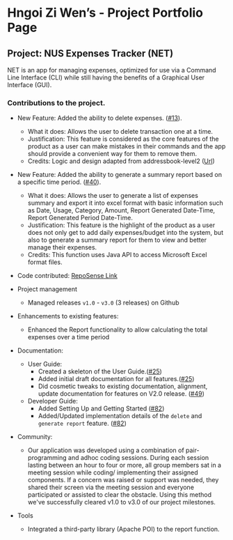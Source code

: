 # Hngoi Zi Wen’s - Project Portfolio Page

## Project: NUS Expenses Tracker (NET)
NET is an app for managing expenses, optimized for use via a Command Line Interface (CLI) while still having the benefits of a Graphical User Interface (GUI).

### Contributions to the project.

* New Feature: Added the ability to delete expenses.
([#13](https://github.com/AY2021S1-TIC4001-4/tp/pull/13)).
  * What it does: Allows the user to delete transaction one at a time. 
  * Justification: This feature is considered as the core features of the product as a user can make mistakes in their commands and the app should provide a convenient way for them to remove them.
  * Credits: Logic and design adapted from addressbook-level2 ([Url](https://github.com/se-edu/addressbook-level2/blob/master/src/seedu/addressbook/ui/TextUi.java))
  
* New Feature: Added the ability to generate a summary report based on a specific time period.
([#40](https://github.com/AY2021S1-TIC4001-4/tp/pull/40)).
  * What it does: Allows the user to generate a list of expenses summary and export it into excel format with basic information such as Date, Usage, Category, Amount, Report Generated Date-Time, Report Generated Period Date-Time. 
  * Justification: This feature is the highlight of the product as a user does not only get to add daily expenses/budget into the system, but also to generate a summary report for them to view and better manage their expenses.
  * Credits: This function uses Java API to access Microsoft Excel format files.

* Code contributed: [RepoSense Link](https://nus-tic4001-ay2021s1.github.io/tp-dashboard/#breakdown=true&search=e0261618&sort=groupTitle&sortWithin=title&since=2020-08-14&timeframe=commit&mergegroup=&groupSelect=groupByRepos&checkedFileTypes=docs~functional-code~test-code~other)
 
* Project management
  * Managed releases ```v1.0``` - ```v3.0``` (3 releases) on Github
 
<div style="page-break-after: always;"></div>

* Enhancements to existing features:
  * Enhanced the Report functionality to allow calculating the total expenses over a time period

* Documentation:
  * User Guide:
    * Created a skeleton of the User Guide.([#25](https://github.com/AY2021S1-TIC4001-4/tp/pull/25))
    * Added initial draft documentation for all features.([#25](https://github.com/AY2021S1-TIC4001-4/tp/pull/25))
	* Did cosmetic tweaks to existing documentation, alignment, update documentation for features on V2.0 release. ([#49](https://github.com/AY2021S1-TIC4001-4/tp/pull/49))
  * Developer Guide:
    * Added Setting Up and Getting Started ([#82](https://github.com/AY2021S1-TIC4001-4/tp/pull/82))
    * Added/Updated implementation details of the ```delete``` and ```generate report``` feature. ([#82](https://github.com/AY2021S1-TIC4001-4/tp/pull/82))
	
* Community:
  * Our application was developed using a combination of pair-programming and adhoc coding sessions. During each session lasting between an hour to four or more, all group members sat in a meeting session while coding/ implementing their assigned components. If a concern was raised or support was needed, they shared their screen via the meeting session and everyone participated or assisted to clear the obstacle. Using this method we've successfully cleared v1.0 to v3.0 of our project milestones. 

* Tools
  * Integrated a third-party library (Apache POI) to the report function.